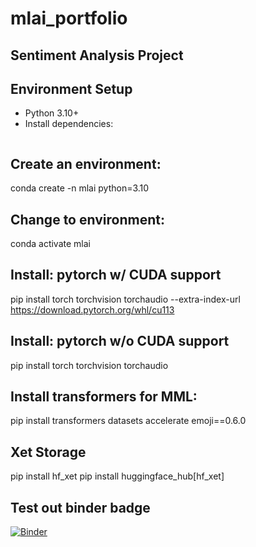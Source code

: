 # mlai_portfolio
## Sentiment Analysis Project

## Environment Setup
- Python 3.10+
- Install dependencies:
  ```bash
  
## Create an environment:
conda create -n mlai python=3.10

## Change to environment:
conda activate mlai

## Install: pytorch w/ CUDA support
pip install torch torchvision torchaudio --extra-index-url https://download.pytorch.org/whl/cu113
## Install: pytorch w/o CUDA support
pip install torch torchvision torchaudio

## Install transformers for MML:
pip install transformers datasets accelerate emoji==0.6.0
## Xet Storage
pip install hf_xet
pip install huggingface_hub[hf_xet]

## Test out binder badge
[![Binder](https://mybinder.org/badge_logo.svg)](https://mybinder.org/v2/gh/orion0803/mlai_portfolio/HEAD)

